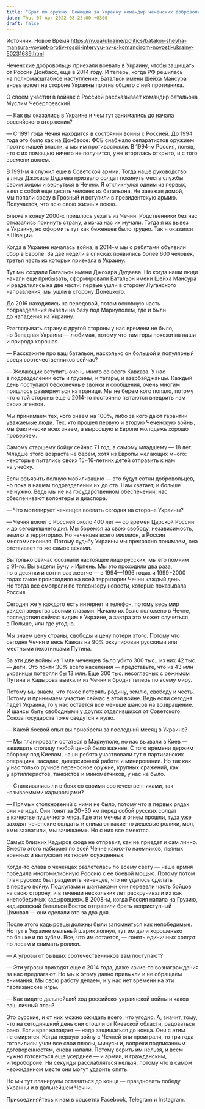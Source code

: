 ```yaml
---
title: "Брат по оружию. Воюющий за Украину командир чеченских добровольцев рассказывает о своих трех войнах с Россией"
date: Thu, 07 Apr 2022 08:25:00 +0300
draft: false
---
```

Источник: Новое Время https://nv.ua/ukraine/politics/batalon-sheyha-mansura-voyuet-protiv-rossii-intervyu-nv-s-komandirom-novosti-ukrainy-50231689.html


 Чеченские добровольцы приехали воевать в Украину, чтобы защищать от России Донбасс, еще в 2014 году. И теперь, когда РФ решилась на полномасштабное наступление, Батальон имени Шейха Мансура вновь воюет на стороне Украины против общего с ней противника.

О своем участии в войнах с Россией рассказывает командир батальона Муслим Чеберлоевский.

— Как вы оказались в Украине и чем тут занимались до начала российского вторжения? 

— С 1991 года Чечня находится в состоянии войны с Россией. До 1994 года это было как на Донбассе: ФСБ снабжало сепаратистов оружием против нашей власти, а мы им противостояли. В 1994-м Россия, поняв, что с их помощью ничего не получится, уже вторглась открыто, и с того времени воюем.

В 1991-м я служил еще в Советской армии. Тогда наше руководство в лице Джохара Дудаева призвало солдат покинуть места службы своим ходом и вернуться в Чечню. Я откликнулся одним из первых, взял с собой еще десять человек из батальона. Не заезжая домой, мы попали сразу в Грозный и вступили в президентскую армию. Получается, что всю свою жизнь я воюю.

Ближе к концу 2000-х пришлось уехать из Чечни. Родственники без нас отказались покинуть страну, а из-за нас их мучали. Тогда я их вывез в Украину, но оформить тут как беженцев было трудно. Так я оказался в Швеции.

Когда в Украине началась война, в 2014-м мы с ребятами объявили сбор в Европе. За две недели в списках появились более 600 человек, третья часть из которых приехала в Украину.

Тут мы создали Батальон имени Джохара Дудаева. Но когда наши люди начали еще прибывать, сформировали Батальон имени Шейха Мансура и разделились на две части: первые ушли в сторону Луганского направления, мы ушли в сторону Донецкого.

До 2016 находились на передовой, потом основную часть подразделения вывели на базу под Мариуполем, где и были до нападения на Украину.

Разглядывать страну с другой стороны у нас времени не было, но Западная Украина — любимая, потому что там горы похожи на наши и природа хорошая.

— Расскажите про ваш батальон, насколько он большой и популярный среди соотечественников сейчас?

— Желающих вступить очень много со всего Кавказа. У нас в подразделении есть и грузины, и татары, и азербайджанцы. Каждый день поступают бесконечные звонки и сообщения, очень многим пришлось развернуться на границе. Мы не берем кого попало, потому что с той стороны еще с 2014-го постоянно пытаются внедрить нам своих агентов.

Мы принимаем тех, кого знаем на 100%, либо за кого дают гарантии уважаемые люди. Тех, кто прошел первую и вторую Чеченскую войны, мы фактически всех знаем, а выросшую в Европе молодежь хорошо проверяем.

Самому старшему бойцу сейчас 71 год, а самому младшему — 18 лет. Младше этого возраста не берем, хотя из Европы желающих много: некоторые пытались своих 15−16-летних детей отправить к нам на учебку.

Если объявить полную мобилизацию — это будут сотни добровольцев, но пока в нашем подразделении их до ста. Нам хватает, и больше не нужно. Ведь мы не на государственном обеспечении, нас обеспечивают волонтеры и диаспора.

— Что мотивирует чеченцев воевать сегодня на стороне Украины?

— Чечня воюет с Россией около 400 лет — со времен Царской России и до сегодняшнего дня. Мы боремся за свою свободу, независимость, землю и территорию. Но чеченцев всего миллион, а Россия многомилионная. Потому судьбу Украины мы прекрасно понимаем, она отстаивает то же самое веками.

Вы только сейчас осознали настоящее лицо русских, мы его помним с 91-го. Вы видели Бучу и Ирпень. Мы это проходили два раза, но в десятки и сотни раз жестче — в 1994—1996 годах и 1999−2000 годах такое происходило на всей территории Чечни каждый день. Но тогда все смотрели по телевизору новости, которые показывала Россия.

Сегодня же у каждого есть интернет и телефон, потому весь мир увидел зверства своими глазами. Начало их было положено в Чечне, последствия сейчас видим в Украине, а завтра это может случиться в Польше, или где угодно.

Мы знаем цену страны, свободы и цену потери этого. Потому что сегодня Чечня и весь Кавказ на 90% оккупирован русскими или местными пехотинцами Путина.

За эти две войны из 1 млн чеченцев было убито 300 тыс., из них 42 тыс. — дети. Это почти 30% всего населения — представьте, что из 43 млн украинцы потеряли бы 13 млн. Еще 300 тыс. несогласных с режимом Путина и Кадырова выехали из Чечни и бродят теперь по всему миру.

Потому мы знаем, что такое потерять родину, землю, свободу и честь. Потому и принимаем участие сейчас в этой войне. Ведь если сегодня падет Украина, то у нас остается все меньше шансов на возвращение. И шансы быть свободными у других отделившихся от Советского Союза государств тоже сведутся к нулю.

— Какой боевой опыт вы приобрели за последний месяц в Украине?

— Мы планировали остаться в Мариуполе, но нас вызвали в Киев — защищать столицу любой ценой было важнее. С того времени держим оборону под Киевом, наши ребята участвовали тут в партизанских операциях, засадах, диверсионной работе и минировании. Но так как у нас только ручное переносное оружие, крупных сражений, как у артиллеристов, танкистов и минометчиков, у нас не было.

— Сталкивались ли в боях со своими соотечественниками, так называемыми кадыровцами?

— Прямых столкновений с ними не было, потому что в первых рядах они не идут. Они гонят за 20−30 км перед собой русских солдат в качестве пушечного мяса. Где эти мечем и огнем прошли, туда уже заходят чеченские солдаты и снимают какие-то дешевые ролики, мол, «мы захватили, мы зачищаем». Но с них все смеются.

Самых близких Кадыров сюда не отправит, как не приедет и сам лично. Вместо этого набирает по всей Чечне каких-то наемников, пьяных военных и выпускает из тюрем осужденных.

Когда-то слава о чеченцах разлетелась по всему свету — наша армия победила многомилионную Россию с ее боевой мощью. Потому потом план русских был разделить чеченцев, что не удалось сделать в первую войну. Подкупами и шантажами они перевели часть бойцов на свою сторону, и в течении нескольких лет раскручивали их как «непобедимых кадыровцев». В 2008-м, когда Россия напала на Грузию, кадыровский батальон Восток отправили брать неприступный Цхинвал — они сделали это за два дня.

После этого кадыровцы должны были запомниться как непобедимые. Но тут в Украине мыльный шарик лопнул, тут им дали хорошенько по башке и по зубам. Все, что им остается, — гонять единичных солдат по лесам и снимать ролики.

— А угрозы от бывших соотечественников вам поступают?

— Эти угрозы приходят еще с 2014 года, даже какие-то вознаграждения за нас предлагают. Но мы к этому давно привыкли и не обращаем внимания. Мы свою работу делаем, и у нас нет времени на эти партизанские игры.

— Как видите дальнейший ход российско-украинской войны и каков ваш личный план?

Это русские, и от них можно ожидать всего, что угодно. А, значит, тому, что на сегодняшний день они отошли от Киевской области, радоваться рано. Если враг нападает — надо защищаться до конца. Они с этим не смирятся. Когда первую войну с Чечней они проиграли, то три года готовились: учли все свои плюсы, минусы и, вопреки подписанным договоренностям, снова напали. Потому верить им нельзя, и всем нужно готовиться еще усерднее — и армии, и гражданским, и теробороне. Ни секунды расслабляться нельзя, потому что в самом неожиданном месте они могут ударить опять.

Но мы тут планируем оставаться до конца — праздновать победу Украины и в дальнейшем Чечни.

Присоединяйтесь к нам в соцсетях Facebook, Telegram и Instagram.
